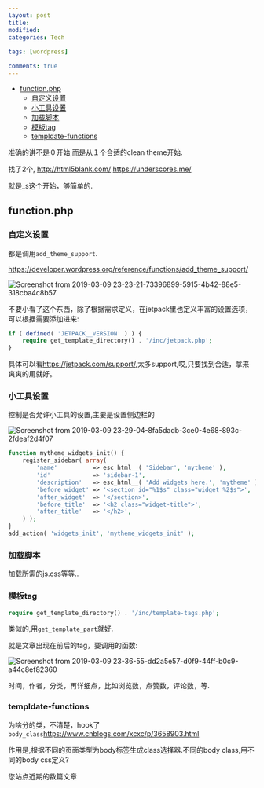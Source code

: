 ```yaml
---
layout: post
title:
modified:
categories: Tech
 
tags: [wordpress]

comments: true
---
```


<!-- TOC -->

- [function.php](#functionphp)
    - [自定义设置](#自定义设置)
    - [小工具设置](#小工具设置)
    - [加载脚本](#加载脚本)
    - [模板tag](#模板tag)
    - [templdate-functions](#templdate-functions)

<!-- /TOC -->


准确的讲不是０开始,而是从１个合适的clean theme开始.

找了2个,
<http://html5blank.com/>
<https://underscores.me/>

就是_s这个开始，够简单的.


## function.php

### 自定义设置

都是调用`add_theme_support`.

<https://developer.wordpress.org/reference/functions/add_theme_support/>

![Screenshot from 2019-03-09 23-23-21-73396899-5915-4b42-88e5-318cba4c8b57](https://images-1257933000.cos.ap-chengdu.myqcloud.com/Screenshot%20from%202019-03-09%2023-23-21-73396899-5915-4b42-88e5-318cba4c8b57.png)


不要小看了这个东西，除了根据需求定义，在jetpack里也定义丰富的设置选项，可以根据需要添加进来:
```php
if ( defined( 'JETPACK__VERSION' ) ) {
	require get_template_directory() . '/inc/jetpack.php';
}
```
具体可以看<https://jetpack.com/support/>,太多support,哎,只要找到合适，拿来爽爽的用就好。


### 小工具设置

控制是否允许小工具的设置,主要是设置侧边栏的

![Screenshot from 2019-03-09 23-29-04-8fa5dadb-3ce0-4e68-893c-2fdeaf2d4f07](https://images-1257933000.cos.ap-chengdu.myqcloud.com/Screenshot%20from%202019-03-09%2023-29-04-8fa5dadb-3ce0-4e68-893c-2fdeaf2d4f07.png)

```php
function mytheme_widgets_init() {
	register_sidebar( array(
		'name'          => esc_html__( 'Sidebar', 'mytheme' ),
		'id'            => 'sidebar-1',
		'description'   => esc_html__( 'Add widgets here.', 'mytheme' ),
		'before_widget' => '<section id="%1$s" class="widget %2$s">',
		'after_widget'  => '</section>',
		'before_title'  => '<h2 class="widget-title">',
		'after_title'   => '</h2>',
	) );
}
add_action( 'widgets_init', 'mytheme_widgets_init' );
```


### 加载脚本

加载所需的js.css等等..


### 模板tag

```php
require get_template_directory() . '/inc/template-tags.php';
```
类似的,用`get_template_part`就好.

就是文章出现在前后的tag，要调用的函数:

![Screenshot from 2019-03-09 23-36-55-dd2a5e57-d0f9-44ff-b0c9-a44c8ef82360](https://images-1257933000.cos.ap-chengdu.myqcloud.com/Screenshot%20from%202019-03-09%2023-36-55-dd2a5e57-d0f9-44ff-b0c9-a44c8ef82360.png)

时间，作者，分类，再详细点，比如浏览数，点赞数，评论数，等.



### templdate-functions

为啥分的类，不清楚，hook了`body_class`<https://www.cnblogs.com/xcxc/p/3658903.html>

作用是,根据不同的页面类型为body标签生成class选择器.不同的body class,用不同的body css定义?


您站点近期的数篇文章